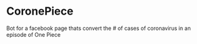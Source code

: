 # CoronePiece
Bot for a facebook page thats convert the # of cases of coronavirus in an episode of One Piece

